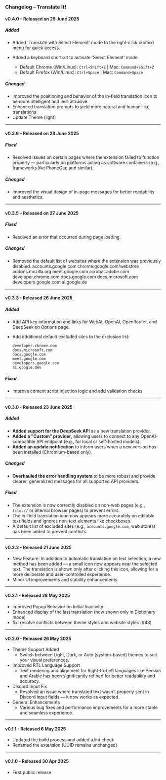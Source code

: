 ### Changelog – Translate It!

#### v0.4.0 – Released on 29 June 2025

##### Added

  - Added 'Translate with Select Element' mode to the right-click context menu for quick access.
  - Added a keyboard shortcut to activate 'Select Element' mode:

      - Default Chrome  (Win/Linux): `Ctrl+Shift+Z` | Mac: `Command+Shift+Z`
      - Default Firefox (Win/Linux): `Ctrl+Space`   | Mac: `Command+Space`

##### Changed

  - Improved the positioning and behavior of the in-field translation icon to be more intelligent and less intrusive.
  - Enhanced translation prompts to yield more natural and human-like translations.
  - Update Theme (light)
  
---

#### v0.3.6 – Released on 28 June 2025

##### Fixed
-   Resolved issues on certain pages where the extension failed to function properly — particularly on platforms acting as software containers (e.g., frameworks like PhoneGap and similar).

##### Changed
-   Improved the visual design of in-page messages for better readability and aesthetics.

---

#### v0.3.5 – Released on 27 June 2025

##### Fixed
-   Resolved an error that occurred during page loading.

##### Changed
-   Removed the default list of websites where the extension was previously disabled.
        accounts.google.com
        chrome.google.com/webstore
        addons.mozilla.org
        meet.google.com
        acrobat.adobe.com
        developer.chrome.com
        docs.google.com
        docs.microsoft.com
        developers.google.com
        ai.google.de

---

#### v0.3.3 - Released 26 June 2025

##### Added
-   Add API key information and links for WebAI, OpenAI, OpenRouter, and DeepSeek on Options page.
-   Add additional default excluded sites to the exclusion list:

        developer.chrome.com
        docs.microsoft.com
        docs.google.com
        meet.google.com
        developers.google.com
        ai.google.dev

##### Fixed
-   Improve content script injection logic and add validation checks

---

#### v0.3.0 - Released 23 June 2025

##### Added

-   **Added support for the DeepSeek API** as a new translation provider.
-   **Added a "Custom" provider**, allowing users to connect to any OpenAI-compatible API endpoint (e.g., for local or self-hosted models).
-   **Added an update notification** to inform users when a new version has been installed (Chromium-based only).

##### Changed

-   **Overhauled the error handling system** to be more robust and provide clearer, generalized messages for all supported API providers.

##### Fixed

-   The extension is now correctly disabled on non-web pages (e.g., `file://` or internal browser pages) to prevent errors.
-   The in-field translation icon now appears more accurately on editable text fields and ignores non-text elements like checkboxes.
-   A default list of excluded sites (e.g., `accounts.google.com`, web stores) has been added to prevent conflicts.

---

#### v0.2.2 - Released 21 June 2025

-   New Feature: In addition to automatic translation on text selection, a new method has been added — a small icon now appears near the selected text. The translation is shown only after clicking this icon, allowing for a more deliberate and user-controlled experience.
-   Minor UI improvements and stability enhancements.

---

#### v0.2.1 - Released 28 May 2025

-   Improved Popup Behavior on Initial Inactivity
-   Enhanced display of the last translation (now shown only in Dictionary mode)
-   fix: resolve conflicts between theme styles and website styles (#43)

---

#### v0.2.0 - Released 26 May 2025

-   Theme Support Added
    -   Switch between Light, Dark, or Auto (system-based) themes to suit your visual preferences.
-   Improved RTL Language Support
    -   Text rendering and alignment for Right-to-Left languages like Persian and Arabic has been significantly refined for better readability and accuracy.
-   Discord Input Fix
    -   Resolved an issue where translated text wasn't properly sent in Discord input fields — it now works as expected.
-   General Enhancements
    -   Various bug fixes and performance improvements for a more stable and seamless experience.

---

#### v0.1.1 - Released 6 May 2025

-   Updated the build process and added a lint check
-   Renamed the extension (UUID remains unchanged)

---

#### v0.1.0 - Released 30 Apr 2025

-   First public release